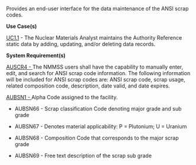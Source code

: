 Provides an end-user interface for the data maintenance of the ANSI scrap codes.

**Use Case(s)**

<a href="https://dev.azure.com/Link-Technologies/NMMSS%20Requirements/_workitems/edit/10/" target="_blank">UC1.1</a> - The Nuclear Materials Analyst maintains the Authority Reference static data by adding, updating, and/or deleting data records.

**System Requirement(s)**

<a href="https://dev.azure.com/Link-Technologies/NMMSS%20Requirements/_workitems/edit/72/" target="_blank">AUSCR4 - </a> The NMMSS users shall have the capability to manually enter, edit, and search for ANSI scrap code information. The following information will be included for ANSI scrap codes are: ANSI scrap code, scrap usage, related composition code, description, date valid, and date expires.

<a href="https://dev.azure.com/Link-Technologies/NMMSS%20Requirements/_workitems/edit/75/" target="_blank">AUBSN1 - </a>Alpha Code assigned to the facility.

- AUBSN66 - Scrap classification Code denoting major grade and sub grade

- AUBSN67 - Denotes material applicability: P = Plutonium; U = Uranium

- AUBSN68 - Composition Code that corresponds to the major scrap grade

- AUBSN69 - Free text description of the scrap sub grade